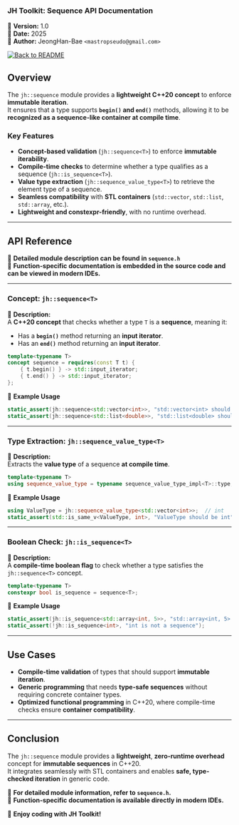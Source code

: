 ### **JH Toolkit: Sequence API Documentation**
📌 **Version:** 1.0  
📅 **Date:** 2025  
👤 **Author:** JeongHan-Bae `<mastropseudo@gmail.com>`

[![Back to README](https://img.shields.io/badge/%20Back%20to%20README-blue?style=for-the-badge)](../README.md)

## **Overview**
The `jh::sequence` module provides a **lightweight C++20 concept** to enforce **immutable iteration**.  
It ensures that a type supports **`begin()` and `end()`** methods, allowing it to be **recognized as a sequence-like container at compile time**.

### **Key Features**
- **Concept-based validation** (`jh::sequence<T>`) to enforce **immutable iterability**.
- **Compile-time checks** to determine whether a type qualifies as a sequence (`jh::is_sequence<T>`).
- **Value type extraction** (`jh::sequence_value_type<T>`) to retrieve the element type of a sequence.
- **Seamless compatibility** with **STL containers** (`std::vector`, `std::list`, `std::array`, etc.).
- **Lightweight and constexpr-friendly**, with no runtime overhead.

---

## **API Reference**

📌 **Detailed module description can be found in `sequence.h`**  
📌 **Function-specific documentation is embedded in the source code and can be viewed in modern IDEs.**

---

### **Concept: `jh::sequence<T>`**
📌 **Description:**  
A **C++20 concept** that checks whether a type `T` is a **sequence**, meaning it:
- Has a **`begin()`** method returning an **input iterator**.
- Has an **`end()`** method returning an **input iterator**.

```c++
template<typename T>
concept sequence = requires(const T t) {
    { t.begin() } -> std::input_iterator;
    { t.end() } -> std::input_iterator;
};
```

🔹 **Example Usage**
```cpp
static_assert(jh::sequence<std::vector<int>>, "std::vector<int> should be a sequence");
static_assert(jh::sequence<std::list<double>>, "std::list<double> should be a sequence");
```

---

### **Type Extraction: `jh::sequence_value_type<T>`**
📌 **Description:**  
Extracts the **value type** of a sequence **at compile time**.

```c++
template<typename T>
using sequence_value_type = typename sequence_value_type_impl<T>::type;
```

🔹 **Example Usage**
```c++
using ValueType = jh::sequence_value_type<std::vector<int>>;  // int
static_assert(std::is_same_v<ValueType, int>, "ValueType should be int");
```

---

### **Boolean Check: `jh::is_sequence<T>`**
📌 **Description:**  
A **compile-time boolean flag** to check whether a type satisfies the `jh::sequence<T>` concept.

```c++
template<typename T>
constexpr bool is_sequence = sequence<T>;
```

🔹 **Example Usage**
```c++
static_assert(jh::is_sequence<std::array<int, 5>>, "std::array<int, 5> is a sequence");
static_assert(!jh::is_sequence<int>, "int is not a sequence");
```

---

## **Use Cases**
- **Compile-time validation** of types that should support **immutable iteration**.
- **Generic programming** that needs **type-safe sequences** without requiring concrete container types.
- **Optimized functional programming** in C++20, where compile-time checks ensure **container compatibility**.

---

## **Conclusion**
The `jh::sequence` module provides a **lightweight**, **zero-runtime overhead** concept for **immutable sequences** in C++20.  
It integrates seamlessly with STL containers and enables **safe, type-checked iteration** in generic code.

📌 **For detailed module information, refer to `sequence.h`.**  
📌 **Function-specific documentation is available directly in modern IDEs.**

🚀 **Enjoy coding with JH Toolkit!**